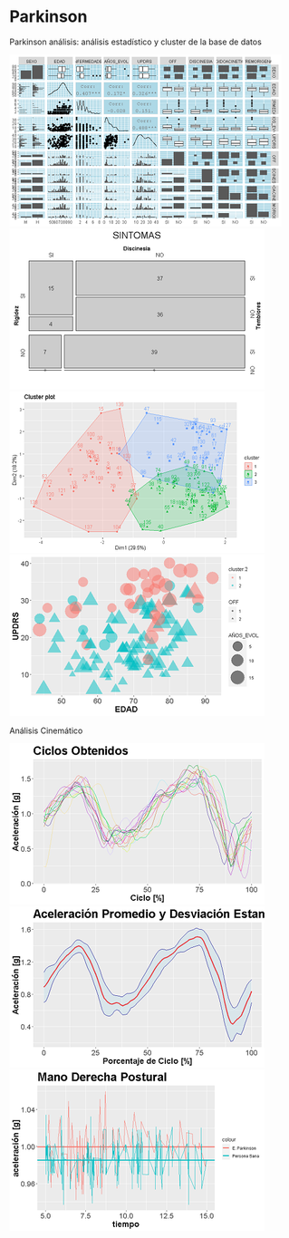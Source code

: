 # Parkinson

Parkinson análisis: análisis estadístico y cluster de la base de datos

![](screenshot/Resumen.png)
![](screenshot/mosaico.png)
![](screenshot/cluster.png)
![](screenshot/cluster%20final.png)


Análisis Cinemático

![](screenshot/mov_manoIZQ1.png)
![](screenshot/mov_manoIZQ2.png)
![](screenshot/comparacion.png)
